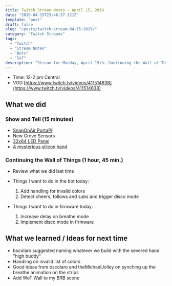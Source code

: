 ```yaml
---
title: Twitch Stream Notes - April 15, 2019
date: "2019-04-15T23:46:37.121Z"
template: "post"
draft: false
slug: "/posts/twitch-stream-04-15-2019/"
category: "Twitch Streams"
tags:
  - "Twitch"
  - "Stream Notes"
  - "Bots"
  - "IoT"
description: "Stream for Monday, April 15th. Continuing the Wall of Things and Twitchbot project."
---
```


- Time: 12-2 pm Central
- VOD [https://www.twitch.tv/videos/411514638](https://www.twitch.tv/videos/411514638)

## What we did

### Show and Tell (15 minutes)

- [SnapOnAir PortaPi](https://www.tindie.com/products/electronictrik/snaponair-raspberry-pi-zero-pcb/)!
- New Grove Sensors
- [32x64 LED Panel](https://www.adafruit.com/product/2277)
- [A mysterious silicon hand](https://www.amazon.com/gp/product/B01LZWYF2I/ref=ppx_yo_dt_b_search_asin_title?ie=UTF8&psc=1)

### Continuing the Wall of Things (1 hour, 45 min.)

- Review what we did last time

- Things I want to do in the bot today:
  1. Add handling for invalid colors
  2. Detect cheers, follows and subs and trigger disco mode 

- Things I want to do in firmware today:
   1. Increase delay on breathe mode
   2. Implement disco mode in firmware

## What we learned / Ideas for next time

- bscolaro suggested naming whatever we build with the severed hand "high buddy"
- Handling on invalid list of colors
- Good ideas from bscolaro and theMichaelJolley on synching up the breathe animation on the strips
- Add WoT Wall to my BRB scene